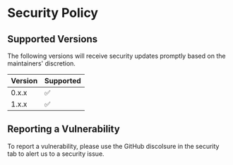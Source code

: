 # Security Policy

## Supported Versions

The following versions will receive security updates promptly based on the maintainers' discretion.

| Version | Supported          |
| ------- | ------------------ |
| 0.x.x   | :white_check_mark: |
| 1.x.x   | :white_check_mark: |

## Reporting a Vulnerability

To report a vulnerability, please use the GitHub discolsure in the security tab to alert us to a security issue.

